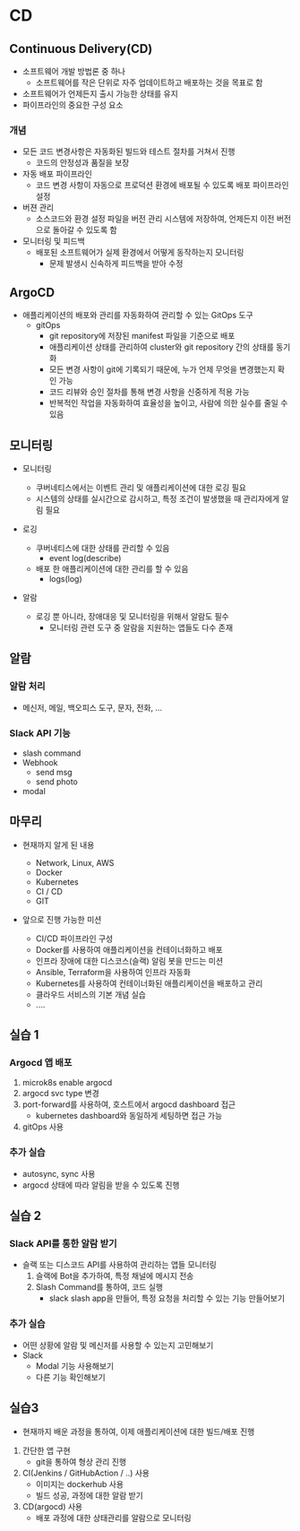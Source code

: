 # CD


## Continuous Delivery(CD)
- 소프트웨어 개발 방법론 중 하나
    - 소프트웨어를 작은 단위로 자주 업데이트하고 배포하는 것을 목표로 함
- 소프트웨어가 언제든지 출시 가능한 상태를 유지
- 파이프라인의 중요한 구성 요소

### 개념
- 모든 코드 변경사항은 자동화된 빌드와 테스트 절차를 거쳐서 진행
    - 코드의 안정성과 품질을 보장
- 자동 배포 파이프라인
    - 코드 변경 사항이 자동으로 프로덕션 환경에 배포될 수 있도록 배포 파이프라인 설정
- 버젼 관리
    - 소스코드와 환경 설정 파일을 버전 관리 시스템에 저장하여, 언제든지 이전 버전으로 돌아갈 수 있도록 함
- 모니터링 및 피드백
    - 배포된 소프트웨어가 실제 환경에서 어떻게 동작하는지 모니터링
        - 문제 발생시 신속하게 피드백을 받아 수정

## ArgoCD
- 애플리케이션의 배포와 관리를 자동화하여 관리할 수 있는 GitOps 도구
    - gitOps
        - git repository에 저장된 manifest 파일을 기준으로 배포
        - 애플리케이션 상태를 관리하여 cluster와 git repository 간의 상태를 동기화
        - 모든 변경 사항이 git에 기록되기 때문에, 누가 언제 무엇을 변경했는지 확인 가능
        - 코드 리뷰와 승인 절차를 통해 변경 사항을 신중하게 적용 가능
        - 반복적인 작업을 자동화하여 효율성을 높이고, 사람에 의한 실수를 줄일 수 있음

## 모니터링
- 모니터링
    - 쿠버네티스에서는 이벤트 관리 및 애플리케이션에 대한 로깅 필요
    - 시스템의 상태를 실시간으로 감시하고, 특정 조건이 발생했을 때 관리자에게 알림 필요

- 로깅
    - 쿠버네티스에 대한 상태를 관리할 수 있음
        - event log(describe)
    - 배포 한 애플리케이션에 대한 관리를 할 수 있음
        - logs(log)

- 알람
    - 로깅 뿐 아니라, 장애대응 및 모니터링을 위해서 알람도 필수
        - 모니터링 관련 도구 중 알람을 지원하는 앱들도 다수 존재

## 알람

### 알람 처리
- 메신저, 메일, 백오피스 도구, 문자, 전화, ...

### Slack API 기능
- slash command
- Webhook
    - send msg
    - send photo
- modal


## 마무리
- 현재까지 알게 된 내용
    - Network, Linux, AWS
    - Docker
    - Kubernetes
    - CI / CD
    - GIT

- 앞으로 진행 가능한 미션
    - CI/CD 파이프라인 구성
    - Docker를 사용하여 애플리케이션을 컨테이너화하고 배포
    - 인프라 장애에 대한 디스코스(슬랙) 알림 봇을 만드는 미션
    - Ansible, Terraform을 사용하여 인프라 자동화
    - Kubernetes를 사용하여 컨테이너화된 애플리케이션을 배포하고 관리
    - 클라우드 서비스의 기본 개념 실습
    - ....



## 실습 1

### Argocd 앱 배포
1. microk8s enable argocd
2. argocd svc type 변경
3. port-forward를 사용하여, 호스트에서 argocd dashboard 접근
    - kubernetes dashboard와 동일하게 세팅하면 접근 가능
4. gitOps 사용

### 추가 실습
- autosync, sync 사용
- argocd 상태에 따라 알림을 받을 수 있도록 진행



## 실습 2

### Slack API를 통한 알람 받기
- 슬랙 또는 디스코드 API를 사용하여 관리하는 앱들 모니터링
    1. 슬랙에 Bot을 추가하여, 특정 채널에 메시지 전송
    2. Slash Command를 통하여, 코드 실행
        - slack slash app을 만들어, 특정 요청을 처리할 수 있는 기능 만들어보기

### 추가 실습
- 어떤 상황에 알람 및 메신저를 사용할 수 있는지 고민해보기
- Slack
    - Modal 기능 사용해보기
    - 다른 기능 확인해보기

## 실습3
- 현재까지 배운 과정을 통하여, 이제 애플리케이션에 대한 빌드/배포 진행
1. 간단한 앱 구현
    - git을 통하여 형상 관리 진행
2. CI(Jenkins / GitHubAction / ..) 사용
    - 이미지는 dockerhub 사용
    - 빌드 성공, 과정에 대한 알람 받기
3. CD(argocd) 사용
    - 배포 과정에 대한 상태관리를 알람으로 모니터링
















